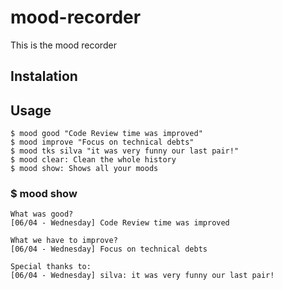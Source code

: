 # mood-recorder

This is the mood recorder

## Instalation


## Usage
```
$ mood good "Code Review time was improved"
$ mood improve "Focus on technical debts"
$ mood tks silva "it was very funny our last pair!"
$ mood clear: Clean the whole history
$ mood show: Shows all your moods
```


### $ mood show

```
What was good?
[06/04 - Wednesday] Code Review time was improved

What we have to improve?
[06/04 - Wednesday] Focus on technical debts

Special thanks to:
[06/04 - Wednesday] silva: it was very funny our last pair!
```